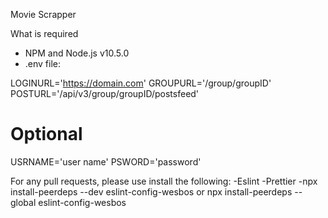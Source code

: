 Movie Scrapper

What is required

- NPM and Node.js v10.5.0
- .env file:

LOGINURL='https://domain.com'
GROUPURL='/group/groupID'
POSTURL='/api/v3/group/groupID/postsfeed'

# Optional

USRNAME='user name'
PSWORD='password'

For any pull requests, please use install the following:
-Eslint
-Prettier
-npx install-peerdeps --dev eslint-config-wesbos
or
npx install-peerdeps --global eslint-config-wesbos
